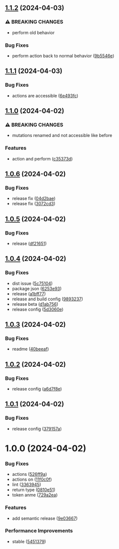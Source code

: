 ## [1.1.2](https://github.com/yasharsanaei/ng-reactive-state/compare/v1.1.1...v1.1.2) (2024-04-03)


### ⚠ BREAKING CHANGES

* perform old behavior

### Bug Fixes

* perform action back to normal behavior ([9b5546e](https://github.com/yasharsanaei/ng-reactive-state/commit/9b5546e4284a0628e3cc8674516577c5aac50cce))

## [1.1.1](https://github.com/yasharsanaei/ng-reactive-state/compare/v1.1.0...v1.1.1) (2024-04-03)


### Bug Fixes

* actions are accessible ([6e493fc](https://github.com/yasharsanaei/ng-reactive-state/commit/6e493fca6706505eba82ef65ae17ae3d97367e77))

## [1.1.0](https://github.com/yasharsanaei/ng-reactive-state/compare/v1.0.6...v1.1.0) (2024-04-02)


### ⚠ BREAKING CHANGES

* mutations renamed and not accessible like before

### Features

* action and perform ([c35373d](https://github.com/yasharsanaei/ng-reactive-state/commit/c35373d1fc344693134b20f8b0bc772e0b849e07))

## [1.0.6](https://github.com/yasharsanaei/ng-reactive-state/compare/v1.0.5...v1.0.6) (2024-04-02)


### Bug Fixes

* release fix ([04d2bae](https://github.com/yasharsanaei/ng-reactive-state/commit/04d2baef294fe87dc9a9bffb1be632cab3553167))
* release fix ([3072cd3](https://github.com/yasharsanaei/ng-reactive-state/commit/3072cd363d84a5ef23692064d0caeb04a56c6d5f))

## [1.0.5](https://github.com/yasharsanaei/ng-reactive-state/compare/v1.0.4...v1.0.5) (2024-04-02)


### Bug Fixes

* release ([df21651](https://github.com/yasharsanaei/ng-reactive-state/commit/df216519948266c4eb68faae49935ec5078c65d6))

## [1.0.4](https://github.com/yasharsanaei/ng-reactive-state/compare/v1.0.3...v1.0.4) (2024-04-02)


### Bug Fixes

* dist issue ([5c75104](https://github.com/yasharsanaei/ng-reactive-state/commit/5c75104a86be7b2a2751c30b4c870475c30fc61e))
* package json ([6253e93](https://github.com/yasharsanaei/ng-reactive-state/commit/6253e93eb6a8261403d3e0d25eb446c83e3bb344))
* release ([a1bff77](https://github.com/yasharsanaei/ng-reactive-state/commit/a1bff77987091dcd7251810f711972bde4cbf9d0))
* release and build config ([9893237](https://github.com/yasharsanaei/ng-reactive-state/commit/9893237fd95b5b4e2c4cfdf0aa9772df3ebd2fd7))
* release beta ([d1ab756](https://github.com/yasharsanaei/ng-reactive-state/commit/d1ab756783e253dab6daeb311053b2ea55f8ad74))
* release config ([5d3060e](https://github.com/yasharsanaei/ng-reactive-state/commit/5d3060e554332ebd94d5d293db4f5644fbd2abdb))

## [1.0.3](https://github.com/yasharsanaei/ng-reactive-state/compare/v1.0.2...v1.0.3) (2024-04-02)


### Bug Fixes

* readme ([40beeaf](https://github.com/yasharsanaei/ng-reactive-state/commit/40beeafb316ccbf94833b93d39be6619146130f6))

## [1.0.2](https://github.com/yasharsanaei/ng-reactive-state/compare/v1.0.1...v1.0.2) (2024-04-02)


### Bug Fixes

* release config ([a6d7f8e](https://github.com/yasharsanaei/ng-reactive-state/commit/a6d7f8e5b8dc6e58a88bd47b54827dd905be006e))

## [1.0.1](https://github.com/yasharsanaei/ng-reactive-state/compare/v1.0.0...v1.0.1) (2024-04-02)


### Bug Fixes

* release config ([379157a](https://github.com/yasharsanaei/ng-reactive-state/commit/379157ad03fbe5895c12ccf04a61aa193072000a))

# 1.0.0 (2024-04-02)


### Bug Fixes

* actions ([526ff9a](https://github.com/yasharsanaei/ng-reactive-state/commit/526ff9a5956ad2c887294e42c7dfd0baf2f09ee0))
* actions on ([11f0c0f](https://github.com/yasharsanaei/ng-reactive-state/commit/11f0c0f423d6f499496fd004885f19a75286500a))
* lint ([3363945](https://github.com/yasharsanaei/ng-reactive-state/commit/3363945e556a0e23ff938437ae64351e249b6f79))
* return type ([0810e51](https://github.com/yasharsanaei/ng-reactive-state/commit/0810e5140e36002c5b5b016b032a6edc1752c463))
* token anme ([729a2ea](https://github.com/yasharsanaei/ng-reactive-state/commit/729a2ea6263bfbcc002847f5ccc3b26c408c3fcb))


### Features

* add semantic release ([9e03667](https://github.com/yasharsanaei/ng-reactive-state/commit/9e036679ca14e98160d9fd313efaf638609fa36d))


### Performance Improvements

* stable ([5451379](https://github.com/yasharsanaei/ng-reactive-state/commit/5451379de36eecb26dbeea74bd3142ef6d37535f))

